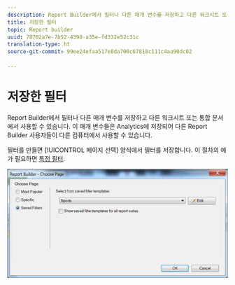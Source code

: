 ```yaml
---
description: Report Builder에서 필터나 다른 매개 변수를 저장하고 다른 워크시트 또는 통합 문서에서 사용할 수 있습니다. 이 매개 변수들은 Analytics에 저장되어 다른 Report Builder 사용자들이 다른 컴퓨터에서 사용할 수 있습니다.
title: 저장한 필터
topic: Report builder
uuid: 78702a7e-7b52-4390-a35e-fd332e52c31c
translation-type: ht
source-git-commit: 99ee24efaa517e8da700c67818c111c4aa90dc02

---
```



# 저장한 필터

Report Builder에서 필터나 다른 매개 변수를 저장하고 다른 워크시트 또는 통합 문서에서 사용할 수 있습니다. 이 매개 변수들은 Analytics에 저장되어 다른 Report Builder 사용자들이 다른 컴퓨터에서 사용할 수 있습니다.

필터를 만들면 [!UICONTROL 페이지 선택] 양식에서 필터를 저장합니다. 이 절차의 예가 필요하면 [특정 필터](/help/analyze/report-builder/layout/c-filter-dimensions/t-specific-filters.md).

![](assets/choose_page_saved.png)

